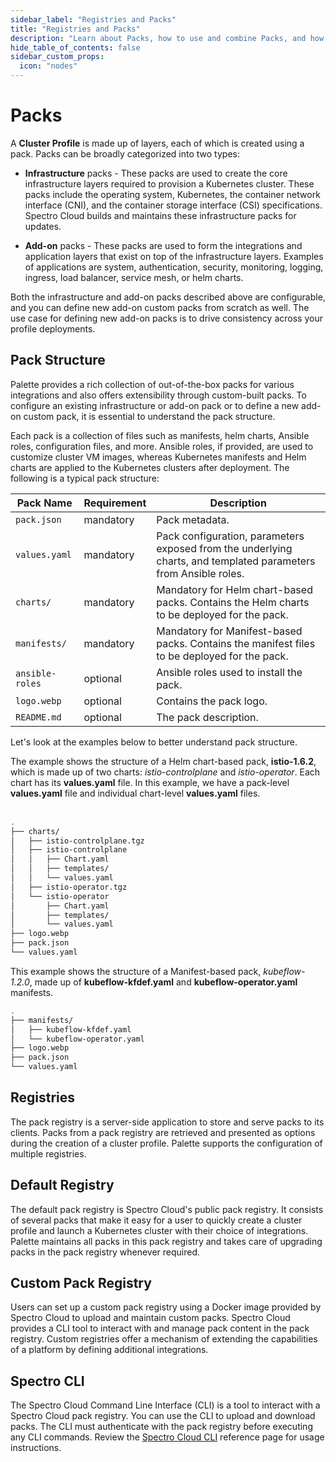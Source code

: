 ```yaml
---
sidebar_label: "Registries and Packs"
title: "Registries and Packs"
description: "Learn about Packs, how to use and combine Packs, and how to create your Pack ."
hide_table_of_contents: false
sidebar_custom_props:
  icon: "nodes"
---
```


# Packs

A **Cluster Profile** is made up of layers, each of which is created using a pack. Packs can be broadly categorized into
two types:

- **Infrastructure** packs - These packs are used to create the core infrastructure layers required to provision a
  Kubernetes cluster. These packs include the operating system, Kubernetes, the container network interface (CNI), and
  the container storage interface (CSI) specifications. Spectro Cloud builds and maintains these infrastructure packs
  for updates.

- **Add-on** packs - These packs are used to form the integrations and application layers that exist on top of the
  infrastructure layers. Examples of applications are system, authentication, security, monitoring, logging, ingress,
  load balancer, service mesh, or helm charts.

Both the infrastructure and add-on packs described above are configurable, and you can define new add-on custom packs
from scratch as well. The use case for defining new add-on packs is to drive consistency across your profile
deployments.

## Pack Structure

Palette provides a rich collection of out-of-the-box packs for various integrations and also offers extensibility
through custom-built packs. To configure an existing infrastructure or add-on pack or to define a new add-on custom
pack, it is essential to understand the pack structure.

Each pack is a collection of files such as manifests, helm charts, Ansible roles, configuration files, and more. Ansible
roles, if provided, are used to customize cluster VM images, whereas Kubernetes manifests and Helm charts are applied to
the Kubernetes clusters after deployment. The following is a typical pack structure:

| **Pack Name**   | **Requirement** | **Description**                                                                                                 |
| --------------- | --------------- | --------------------------------------------------------------------------------------------------------------- |
| `pack.json`     | mandatory       | Pack metadata.                                                                                                  |
| `values.yaml`   | mandatory       | Pack configuration, parameters exposed from the underlying charts, and templated parameters from Ansible roles. |
| `charts/`       | mandatory       | Mandatory for Helm chart-based packs. Contains the Helm charts to be deployed for the pack.                     |
| `manifests/`    | mandatory       | Mandatory for Manifest-based packs. Contains the manifest files to be deployed for the pack.                    |
| `ansible-roles` | optional        | Ansible roles used to install the pack.                                                                         |
| `logo.webp`     | optional        | Contains the pack logo.                                                                                         |
| `README.md`     | optional        | The pack description.                                                                                           |

Let's look at the examples below to better understand pack structure.

<Tabs queryString="pack-type">

<TabItem label="Helm chart-based pack" value="helm-chart-pack">

The example shows the structure of a Helm chart-based pack, **istio-1.6.2**, which is made up of two charts:
_istio-controlplane_ and _istio-operator_. Each chart has its **values.yaml** file. In this example, we have a
pack-level **values.yaml** file and individual chart-level **values.yaml** files. <br/> <br/>

```bash
.
├── charts/
│   ├── istio-controlplane.tgz
│   ├── istio-controlplane
│   │   ├── Chart.yaml
│   │   ├── templates/
│   │   └── values.yaml
│   ├── istio-operator.tgz
│   └── istio-operator
│       ├── Chart.yaml
│       ├── templates/
│       └── values.yaml
├── logo.webp
├── pack.json
└── values.yaml
```

</TabItem>

<TabItem label="Manifest-based pack" value="manifest-pack">

This example shows the structure of a Manifest-based pack, _kubeflow-1.2.0_, made up of **kubeflow-kfdef.yaml** and
**kubeflow-operator.yaml** manifests.

```bash
.
├── manifests/
│   ├── kubeflow-kfdef.yaml
│   └── kubeflow-operator.yaml
├── logo.webp
├── pack.json
└── values.yaml
```

</TabItem>

</Tabs>

## Registries

The pack registry is a server-side application to store and serve packs to its clients. Packs from a pack registry are
retrieved and presented as options during the creation of a cluster profile. Palette supports the configuration of
multiple registries.

## Default Registry

The default pack registry is Spectro Cloud's public pack registry. It consists of several packs that make it easy for a
user to quickly create a cluster profile and launch a Kubernetes cluster with their choice of integrations. Palette
maintains all packs in this pack registry and takes care of upgrading packs in the pack registry whenever required.

## Custom Pack Registry

Users can set up a custom pack registry using a Docker image provided by Spectro Cloud to upload and maintain custom
packs. Spectro Cloud provides a CLI tool to interact with and manage pack content in the pack registry. Custom
registries offer a mechanism of extending the capabilities of a platform by defining additional integrations.

## Spectro CLI

The Spectro Cloud Command Line Interface (CLI) is a tool to interact with a Spectro Cloud pack registry. You can use the
CLI to upload and download packs. The CLI must authenticate with the pack registry before executing any CLI commands.
Review the [Spectro Cloud CLI](spectro-cli-reference.md) reference page for usage instructions.

<br />
